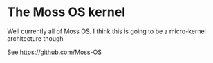 # The Moss OS kernel

Well currently all of Moss OS.  I think this is going to be a micro-kernel architecture though

See https://github.com/Moss-OS
